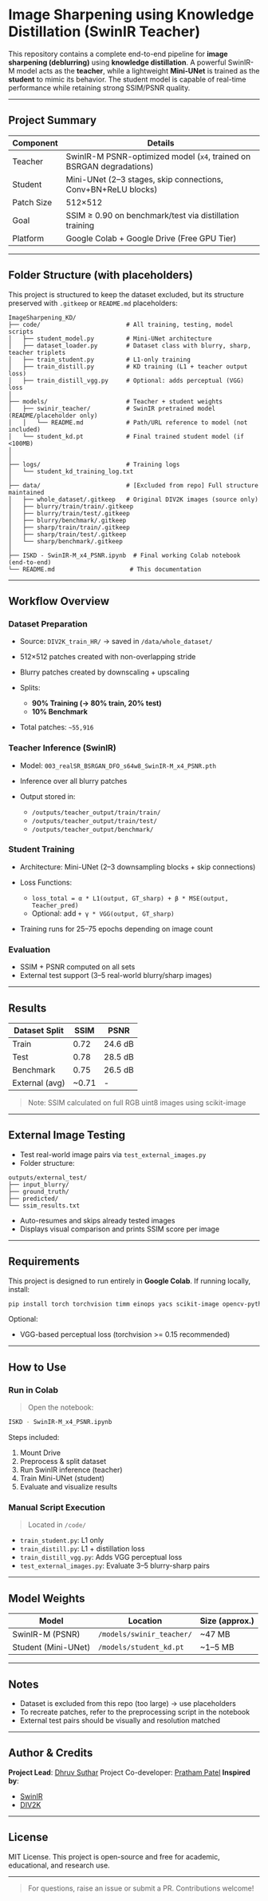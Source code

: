 # Image Sharpening using Knowledge Distillation (SwinIR Teacher)

This repository contains a complete end-to-end pipeline for **image sharpening (deblurring)** using **knowledge distillation**. A powerful SwinIR-M model acts as the **teacher**, while a lightweight **Mini-UNet** is trained as the **student** to mimic its behavior. The student model is capable of real-time performance while retaining strong SSIM/PSNR quality.

---

## Project Summary

| Component      | Details                                                              |
| -------------- | -------------------------------------------------------------------- |
| Teacher     | SwinIR-M PSNR-optimized model (`x4`, trained on BSRGAN degradations) |
| Student     | Mini-UNet (2–3 stages, skip connections, Conv+BN+ReLU blocks)        |
| Patch Size | 512×512                                                              |
| Goal        | SSIM ≥ 0.90 on benchmark/test via distillation training              |
| Platform    | Google Colab + Google Drive (Free GPU Tier)                          |

---

## Folder Structure (with placeholders)

This project is structured to keep the dataset excluded, but its structure preserved with `.gitkeep` or `README.md` placeholders:

```
ImageSharpening_KD/
├── code/                        # All training, testing, model scripts
│   ├── student_model.py         # Mini-UNet architecture
│   ├── dataset_loader.py        # Dataset class with blurry, sharp, teacher triplets
│   ├── train_student.py         # L1-only training
│   ├── train_distill.py         # KD training (L1 + teacher output loss)
│   ├── train_distill_vgg.py     # Optional: adds perceptual (VGG) loss
│
├── models/                      # Teacher + student weights
│   ├── swinir_teacher/          # SwinIR pretrained model (README/placeholder only)
│   │   └── README.md            # Path/URL reference to model (not included)
│   └── student_kd.pt            # Final trained student model (if <100MB)
│
│
├── logs/                        # Training logs
│   └── student_kd_training_log.txt
│
├── data/                        # [Excluded from repo] Full structure maintained
│   ├── whole_dataset/.gitkeep   # Original DIV2K images (source only)
│   ├── blurry/train/train/.gitkeep
│   ├── blurry/train/test/.gitkeep
│   ├── blurry/benchmark/.gitkeep
│   ├── sharp/train/train/.gitkeep
│   ├── sharp/train/test/.gitkeep
│   └── sharp/benchmark/.gitkeep
│
├── ISKD - SwinIR-M_x4_PSNR.ipynb  # Final working Colab notebook (end-to-end)
└── README.md                     # This documentation
```

---

## Workflow Overview

### Dataset Preparation

* Source: `DIV2K_train_HR/` → saved in `/data/whole_dataset/`
* 512×512 patches created with non-overlapping stride
* Blurry patches created by downscaling + upscaling
* Splits:

  * **90% Training (→ 80% train, 20% test)**
  * **10% Benchmark**
* Total patches: `~55,916`

### Teacher Inference (SwinIR)

* Model: `003_realSR_BSRGAN_DFO_s64w8_SwinIR-M_x4_PSNR.pth`
* Inference over all blurry patches
* Output stored in:

  * `/outputs/teacher_output/train/train/`
  * `/outputs/teacher_output/train/test/`
  * `/outputs/teacher_output/benchmark/`

### Student Training

* Architecture: Mini-UNet (2–3 downsampling blocks + skip connections)
* Loss Functions:

  * `loss_total = α * L1(output, GT_sharp) + β * MSE(output, Teacher_pred)`
  * Optional: add `+ γ * VGG(output, GT_sharp)`
* Training runs for 25–75 epochs depending on image count

### Evaluation

* SSIM + PSNR computed on all sets
* External test support (3–5 real-world blurry/sharp images)

---

## Results

| Dataset Split  | SSIM   | PSNR    |
| -------------- | ------ | ------- |
| Train          | 0.72   | 24.6 dB |
| Test           | 0.78   | 28.5 dB |
| Benchmark      | 0.75   | 26.5 dB |
| External (avg) | \~0.71 | -       |

> Note: SSIM calculated on full RGB uint8 images using scikit-image

---

## External Image Testing

* Test real-world image pairs via `test_external_images.py`
* Folder structure:

```
outputs/external_test/
├── input_blurry/
├── ground_truth/
├── predicted/
└── ssim_results.txt
```

* Auto-resumes and skips already tested images
* Displays visual comparison and prints SSIM score per image

---

## Requirements

This project is designed to run entirely in **Google Colab**. If running locally, install:

```bash
pip install torch torchvision timm einops yacs scikit-image opencv-python tqdm matplotlib
```

Optional:

* VGG-based perceptual loss (torchvision >= 0.15 recommended)

---

## How to Use

### Run in Colab

> Open the notebook:

```bash
ISKD - SwinIR-M_x4_PSNR.ipynb
```

Steps included:

1. Mount Drive
2. Preprocess & split dataset
3. Run SwinIR inference (teacher)
4. Train Mini-UNet (student)
5. Evaluate and visualize results

### Manual Script Execution

> Located in `/code/`

* `train_student.py`: L1 only
* `train_distill.py`: L1 + distillation loss
* `train_distill_vgg.py`: Adds VGG perceptual loss
* `test_external_images.py`: Evaluate 3–5 blurry-sharp pairs

---

## Model Weights

| Model               | Location                  | Size (approx.) |
| ------------------- | ------------------------- | -------------- |
| SwinIR-M (PSNR)     | `/models/swinir_teacher/` | \~47 MB        |
| Student (Mini-UNet) | `/models/student_kd.pt`   | \~1–5 MB       |

---

## Notes

* Dataset is excluded from this repo (too large) → use placeholders
* To recreate patches, refer to the preprocessing script in the notebook
* External test pairs should be visually and resolution matched

---

## Author & Credits

**Project Lead**: [Dhruv Suthar](https://github.com/beingdhruvv)
Project Co-developer: [Pratham Patel](https://github.com/prathampatel10)
**Inspired by**:

* [SwinIR](https://github.com/JingyunLiang/SwinIR)
* [DIV2K](https://data.vision.ee.ethz.ch/cvl/DIV2K/)

---

## License

MIT License. This project is open-source and free for academic, educational, and research use.

---

> For questions, raise an issue or submit a PR. Contributions welcome!
